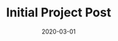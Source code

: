 ---
layout: post
title:  "Initial Project Post"
date:   2020-03-01
excerpt: "Something to flesh out in the future."
project: true
tag:
- app
comments: true
---